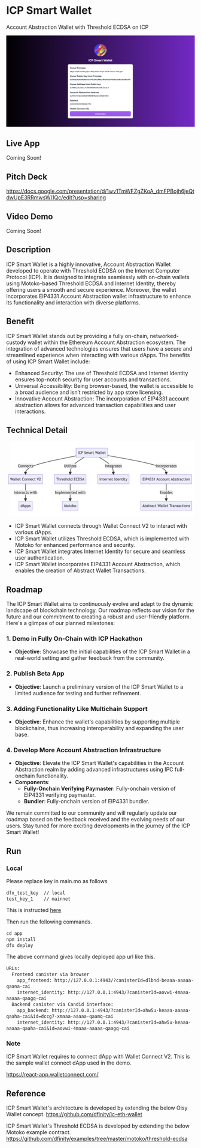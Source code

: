 # ICP Smart Wallet

Account Abstraction Wallet with Threshold ECDSA on ICP

![screen-1](./docs/screen-1.png)

## Live App

Coming Soon!

## Pitch Deck

https://docs.google.com/presentation/d/1wv1TmWFZgZKoA_dmFPBojh6jeQtdwUpE3RRmwsWI1Qc/edit?usp=sharing

## Video Demo

Coming Soon!

## Description

ICP Smart Wallet is a highly innovative, Account Abstraction Wallet developed to operate with Threshold ECDSA on the Internet Computer Protocol (ICP). It is designed to integrate seamlessly with on-chain wallets using Motoko-based Threshold ECDSA and Internet Identity, thereby offering users a smooth and secure experience. Moreover, the wallet incorporates EIP4331 Account Abstraction wallet infrastructure to enhance its functionality and interaction with diverse platforms.

## Benefit

ICP Smart Wallet stands out by providing a fully on-chain, networked-custody wallet within the Ethereum Account Abstraction ecosystem. The integration of advanced technologies ensures that users have a secure and streamlined experience when interacting with various dApps. The benefits of using ICP Smart Wallet include:

- Enhanced Security: The use of Threshold ECDSA and Internet Identity ensures top-notch security for user accounts and transactions.
- Universal Accessibility: Being browser-based, the wallet is accessible to a broad audience and isn’t restricted by app store licensing.
- Innovative Account Abstraction: The incorporation of EIP4331 account abstraction allows for advanced transaction capabilities and user interactions.

## Technical Detail

![technical-detail](./docs/technical-detail.png)

- ICP Smart Wallet connects through Wallet Connect V2 to interact with various dApps.
- ICP Smart Wallet utilizes Threshold ECDSA, which is implemented with Motoko for enhanced performance and security.
- ICP Smart Wallet integrates Internet Identity for secure and seamless user authentication.
- ICP Smart Wallet incorporates EIP4331 Account Abstraction, which enables the creation of Abstract Wallet Transactions.

## Roadmap

The ICP Smart Wallet aims to continuously evolve and adapt to the dynamic landscape of blockchain technology. Our roadmap reflects our vision for the future and our commitment to creating a robust and user-friendly platform. Here's a glimpse of our planned milestones:

### **1. Demo in Fully On-Chain with ICP Hackathon**

- **Objective**: Showcase the initial capabilities of the ICP Smart Wallet in a real-world setting and gather feedback from the community.

### **2. Publish Beta App**

- **Objective**: Launch a preliminary version of the ICP Smart Wallet to a limited audience for testing and further refinement.

### **3. Adding Functionality Like Multichain Support**

- **Objective**: Enhance the wallet's capabilities by supporting multiple blockchains, thus increasing interoperability and expanding the user base.

### **4. Develop More Account Abstraction Infrastructure**

- **Objective**: Elevate the ICP Smart Wallet's capabilities in the Account Abstraction realm by adding advanced infrastructures using IPC full-onchain functionality.
- **Components**:
  - **Fully-Onchain Verifying Paymaster**: Fully-onchain version of EIP4331 verifying paymaster.
  - **Bundler**: Fully-onchain version of EIP4331 bundler.

We remain committed to our community and will regularly update our roadmap based on the feedback received and the evolving needs of our users. Stay tuned for more exciting developments in the journey of the ICP Smart Wallet!

## Run

### Local

Please replace key in main.mo as follows

```
dfx_test_key  // local
test_key_1    // mainnet
```

This is instructed [here](https://discord.com/channels/748416164832608337/956466775380336680/1149386548253573122)

Then run the following commands.

```
cd app
npm install
dfx deploy
```

The above command gives locally deployed app url like this.

```
URLs:
  Frontend canister via browser
    app_frontend: http://127.0.0.1:4943/?canisterId=dlbnd-beaaa-aaaaa-qaana-cai
    internet_identity: http://127.0.0.1:4943/?canisterId=aovwi-4maaa-aaaaa-qaagq-cai
  Backend canister via Candid interface:
    app_backend: http://127.0.0.1:4943/?canisterId=ahw5u-keaaa-aaaaa-qaaha-cai&id=dccg7-xmaaa-aaaaa-qaamq-cai
    internet_identity: http://127.0.0.1:4943/?canisterId=ahw5u-keaaa-aaaaa-qaaha-cai&id=aovwi-4maaa-aaaaa-qaagq-cai
```

### Note

ICP Smart Wallet requires to connect dApp with Wallet Connect V2. This is the sample wallet connect dApp used in the demo.

https://react-app.walletconnect.com/

## Reference

ICP Smart Wallet's architecture is developed by extending the below Oisy Wallet concept.
https://github.com/dfinity/ic-eth-wallet

ICP Smart Wallet's Threshold ECDSA is developed by extending the below Motoko example contract.
https://github.com/dfinity/examples/tree/master/motoko/threshold-ecdsa

